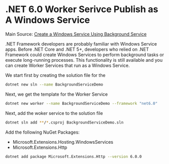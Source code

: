 # .NET 6.0 Worker Serivce Publish as A Windows Service
Main Source: [Create a Windows Service Using Background Service](https://docs.microsoft.com/en-us/dotnet/core/extensions/windows-service)

.NET Framework developers are probably familiar with Windows Service apps. Before .NET Core and .NET 5+, developers who relied on .NET Framework could create Windows Services to perform background tasks or execute long-running processes. This functionality is still available and you can create Worker Services that run as a Windows Service.

We start first by creating the solution file for the 
```bash 
dotnet new sln --name BackgroundServiceDemo
```
Next, we get the template for the Worker Service 
```bash 
dotnet new worker --name BackgroundServiceDemo --framework "net6.0"
```
Next, add the woker service to the solution file 
```bash 
dotnet sln add **/*.csproj BackgroundServiceDemo.sln
```

Add the following NuGet Packages: 
* Microsoft.Extensions.Hosting.WindowsServices
* Microsoft.Extensions.Http 
```bash
dotnet add package Microsoft.Extensions.Http --version 6.0.0
```
